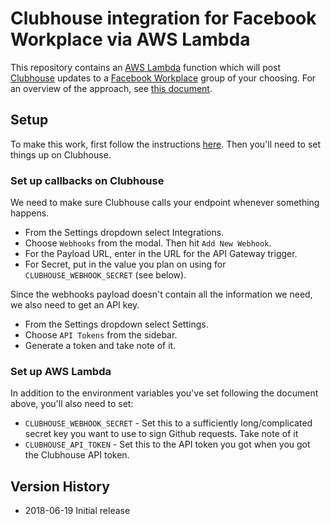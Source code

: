 # Clubhouse integration for Facebook Workplace via AWS Lambda

This repository contains an [AWS Lambda](https://aws.amazon.com/lambda/) function which will post [Clubhouse](https://clubhouse.io) updates to a [Facebook Workplace](https://workplace.facebook.com) group of your choosing.
For an overview of the approach, see [this document](https://github.com/physera/workplace-lambda).

## Setup

To make this work, first follow the instructions [here](https://github.com/physera/workplace-lambda#setup). Then you'll need to set things up on Clubhouse.

### Set up callbacks on Clubhouse

We need to make sure Clubhouse calls your endpoint whenever something happens.

* From the Settings dropdown select Integrations.
* Choose `Webhooks` from the modal.  Then hit `Add New Webhook`.
* For the Payload URL, enter in the URL for the API Gateway trigger.
* For Secret, put in the value you plan on using for `CLUBHOUSE_WEBHOOK_SECRET` (see below).

Since the webhooks payload doesn't contain all the information we need, we also need to get an API key.

* From the Settings dropdown select Settings.
* Choose `API Tokens` from the sidebar.
* Generate a token and take note of it.

### Set up AWS Lambda

In addition to the environment variables you've set following the document above, you'll also need to set:
* `CLUBHOUSE_WEBHOOK_SECRET` - Set this to a sufficiently long/complicated secret key you want to use to sign Github requests. Take note of it
* `CLUBHOUSE_API_TOKEN` - Set this to the API token you got when you got the Clubhouse API token.

## Version History

* 2018-06-19 Initial release
